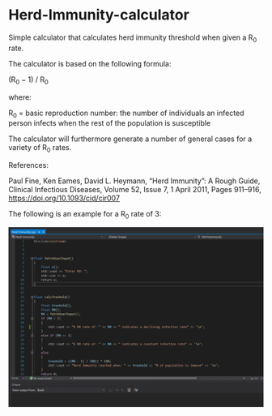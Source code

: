 # Herd-Immunity-calculator
Simple calculator that calculates herd immunity threshold when given a R<sub>0</sub> rate.

The calculator is based on the following formula:

(R<sub>0</sub> − 1) / R<sub>0</sub>

where:

R<sub>0</sub> = basic reproduction number: the number of individuals an infected person infects when the rest of the population is susceptible

The calculator will furthermore generate a number of general cases for a variety of R<sub>0</sub> rates.


References:

Paul Fine, Ken Eames, David L. Heymann, “Herd Immunity”: A Rough Guide, Clinical Infectious Diseases, Volume 52, Issue 7, 1 April 2011, Pages 911–916, https://doi.org/10.1093/cid/cir007



The following is an example for a R<sub>0</sub> rate of 3:


![](Herd-Immunity-calculator/demo-gif.gif)

